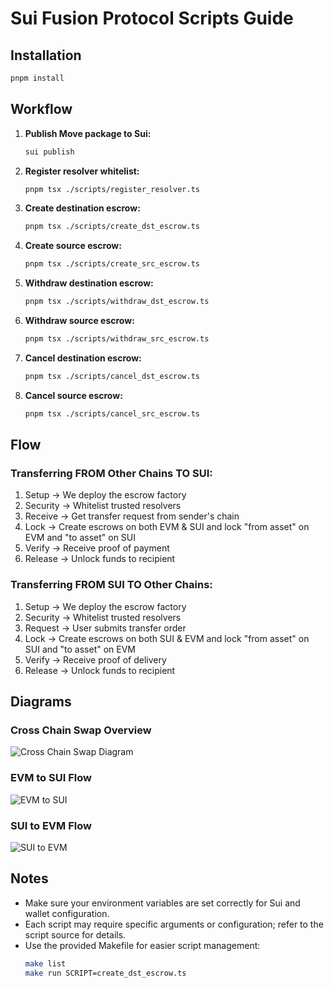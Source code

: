 # Sui Fusion Protocol Scripts Guide

## Installation

```bash
pnpm install
```

## Workflow

1. **Publish Move package to Sui:**

    ```bash
    sui publish
    ```

2. **Register resolver whitelist:**

    ```bash
    pnpm tsx ./scripts/register_resolver.ts
    ```

3. **Create destination escrow:**

    ```bash
    pnpm tsx ./scripts/create_dst_escrow.ts
    ```

4. **Create source escrow:**

    ```bash
    pnpm tsx ./scripts/create_src_escrow.ts
    ```

5. **Withdraw destination escrow:**

    ```bash
    pnpm tsx ./scripts/withdraw_dst_escrow.ts
    ```

6. **Withdraw source escrow:**

    ```bash
    pnpm tsx ./scripts/withdraw_src_escrow.ts
    ```

7. **Cancel destination escrow:**

    ```bash
    pnpm tsx ./scripts/cancel_dst_escrow.ts
    ```

8. **Cancel source escrow:**
    ```bash
    pnpm tsx ./scripts/cancel_src_escrow.ts
    ```

## Flow

### Transferring FROM Other Chains TO SUI:

1. Setup → We deploy the escrow factory
2. Security → Whitelist trusted resolvers
3. Receive → Get transfer request from sender's chain
4. Lock → Create escrows on both EVM & SUI and lock
   "from asset" on EVM and "to asset" on SUI
5. Verify → Receive proof of payment
6. Release → Unlock funds to recipient

### Transferring FROM SUI TO Other Chains:

1. Setup → We deploy the escrow factory
2. Security → Whitelist trusted resolvers
3. Request → User submits transfer order
4. Lock → Create escrows on both SUI & EVM and lock
   "from asset" on SUI and "to asset" on EVM
5. Verify → Receive proof of delivery
6. Release → Unlock funds to recipient

## Diagrams

### Cross Chain Swap Overview
![Cross Chain Swap Diagram](../../Cross%20Chain%20Swap%20Diagram.svg)

### EVM to SUI Flow
![EVM to SUI](../../evm-to-sui.svg)

### SUI to EVM Flow
![SUI to EVM](../../sui-to-evm.svg)

## Notes

- Make sure your environment variables are set correctly for Sui and wallet configuration.
- Each script may require specific arguments or configuration; refer to the script source for details.
- Use the provided Makefile for easier script management:
    ```bash
    make list
    make run SCRIPT=create_dst_escrow.ts
    ```
